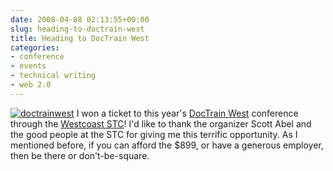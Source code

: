 ```yaml
---
date: 2008-04-08 02:13:55+00:00
slug: heading-to-doctrain-west
title: Heading to DocTrain West
categories:
- conference
- events
- technical writing
- web 2.0
---
```


[![doctrainwest](http://wordbit.freehostia.com/wp-content/uploads/2008/04/doctrainwest.jpg)](http://www.doctrain.com/west/) I won a ticket to this year's [DocTrain West](http://www.doctrain.com/west/) conference through the [Westcoast STC](http://www.stcwestcoast.ca/index.php)! I'd like to thank the organizer Scott Abel and the good people at the STC for giving me this terrific opportunity. As I mentioned before, if you can afford the $899, or have a generous employer, then be there or don't-be-square. 
